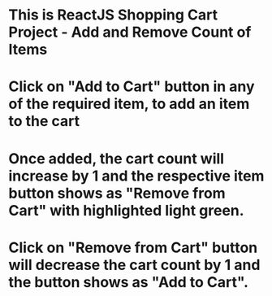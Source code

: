 #  This is ReactJS Shopping Cart Project - Add and Remove Count of Items
#  Click on "Add to Cart" button in any of the required item, to add an item to the cart
#  Once added, the cart count will increase by 1 and the respective item button shows as "Remove from Cart" with highlighted light green.
#  Click on "Remove from Cart" button will decrease the cart count by 1 and the button shows as "Add to Cart".